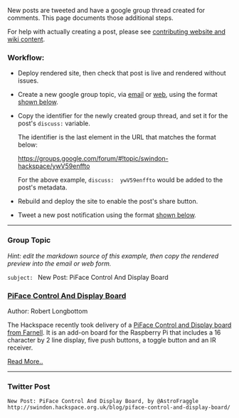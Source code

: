 New posts are tweeted and have a google group thread created for comments.  This page documents those additional steps.  

For help with actually creating a post, please see [contributing website and wiki content](Contributing).

### Workflow:

* Deploy rendered site, then check that post is live and rendered without issues.

* Create a new google group topic, via [email](mailto:swindon-hackspace@googlegroups.com) or [web](https://groups.google.com/forum/#!newtopic/swindon-hackspace), using the format [shown below](#group-topic).

* Copy the identifier for the newly created group thread, and set it for the post's `discuss:` variable.

  The identifier is the last element in the URL that matches the format below:

  https://groups.google.com/forum/#!topic/swindon-hackspace/ywV59enffto

  For the above example, `discuss:  ywV59enffto` would be added to the post's metadata.

* Rebuild and deploy the site to enable the post's share button.

* Tweet a new post notification using the format [shown below](#twitter-post).

---

### Group Topic

_Hint: edit the markdown source of this example, then copy the rendered preview into the email or web form._

`subject: `
New Post: PiFace Control And Display Board

### [PiFace Control And Display Board](http://swindon.hackspace.org.uk/blog/piface-control-and-display-board/)

Author: Robert Longbottom

The Hackspace recently took delivery of a 
[PiFace Control and Display board from Farnell](http://uk.farnell.com/piface/piface-control-display/i-o-board-with-lcd-display-for/dp/2344458).
It is an add-on board for the Raspberry Pi that includes a 16 character by 2 line
display, five push buttons, a toggle button and an IR receiver.

[Read More..](http://swindon.hackspace.org.uk/blog/piface-control-and-display-board/)


---

### Twitter Post

```
New Post: PiFace Control And Display Board, by @AstroFraggle
http://swindon.hackspace.org.uk/blog/piface-control-and-display-board/
```

<!--
should a link to the title picture be included (before or after main link)?

http://swindon.hackspace.org.uk/blog/piface-control-and-display-board/Piface.jpg
-->

